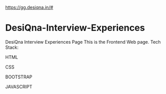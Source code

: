
https://gg.desiqna.in/#


# DesiQna-Interview-Experiences
DesiQna Interview Experiences Page
This is the Frontend Web page.
Tech Stack:

HTML

CSS

BOOTSTRAP

JAVASCRIPT
